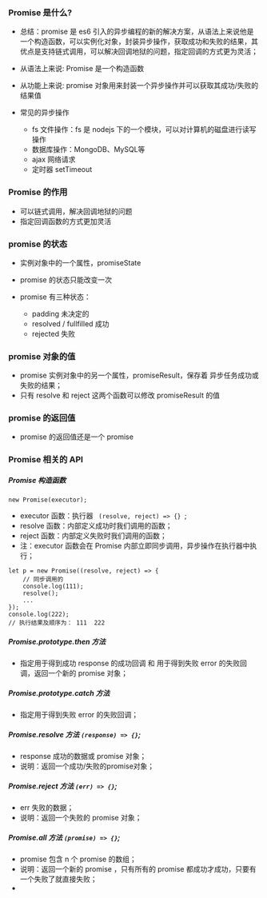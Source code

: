 ###  **Promise** 是什么?

- 总结：promise 是 es6 引入的异步编程的新的解决方案，从语法上来说他是一个构造函数，可以实例化对象，封装异步操作，获取成功和失败的结果，其优点是支持链式调用，可以解决回调地狱的问题，指定回调的方式更为灵活；

- 从语法上来说: Promise 是一个构造函数

- 从功能上来说: promise 对象用来封装一个异步操作并可以获取其成功/失败的结果值
- 常见的异步操作
  - fs 文件操作：fs 是 nodejs 下的一个模块，可以对计算机的磁盘进行读写操作
  - 数据库操作：MongoDB、MySQL等
  - ajax 网络请求
  - 定时器 setTimeout

### Promise 的作用

- 可以链式调用，解决回调地狱的问题
- 指定回调函数的方式更加灵活

### promise 的状态

- 实例对象中的一个属性，promiseState
- promise 的状态只能改变一次

- promise 有三种状态：
  - padding  未决定的
  - resolved / fullfilled  成功
  - rejected  失败

### promise 对象的值

- promise 实例对象中的另一个属性，promiseResult，保存着 异步任务成功或失败的结果；
- 只有 resolve 和 reject 这两个函数可以修改 promiseResult 的值

### promise 的返回值

- promise 的返回值还是一个 promise

### Promise 相关的 API

##### Promise 构造函数

```
new Promise(executor);
```

- executor 函数：执行器  `  (resolve, reject) => {}  `;
- resolve 函数：内部定义成功时我们调用的函数；
- reject 函数：内部定义失败时我们调用的函数；
- 注：executor 函数会在 Promise 内部立即同步调用，异步操作在执行器中执行；

```
let p = new Promise((resolve, reject) => {
	// 同步调用的
	console.log(111);
	resolve();
	...
});
console.log(222);
// 执行结果及顺序为： 111  222
```

##### Promise.prototype.then 方法

- 指定用于得到成功 response 的成功回调 和 用于得到失败 error 的失败回调，返回一个新的 promise 对象；

##### Promise.prototype.catch 方法

- 指定用于得到失败 error 的失败回调；

##### Promise.resolve 方法  ` (response) => {} `;

- response 成功的数据或 promise 对象；
- 说明：返回一个成功/失败的promise对象；

##### Promise.reject 方法 ` (err) => {} `;

- err 失败的数据；
- 说明：返回一个失败的 promise 对象；

##### Promise.all 方法 ` (promise) => {} `;

- promise 包含 n 个 promise 的数组；
- 说明：返回一个新的 promise ，只有所有的 promise 都成功才成功，只要有一个失败了就直接失败；
- 